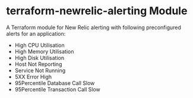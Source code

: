 # terraform-newrelic-alerting Module
A Terraform module for New Relic alerting with following preconfigured alerts for an application:
- High CPU Utilisation
- High Memory Utilisation
- High Disk Utilisation
- Host Not Reporting
- Service Not Running
- 5XX Error High
- 95Percentile Database Call Slow
- 95Percentile Transaction Call Slow

